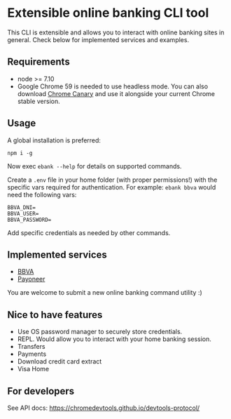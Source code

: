 # Extensible online banking CLI tool

This CLI is extensible and allows you to interact with online banking sites in general.
Check below for implemented services and examples.

## Requirements
- node >= 7.10
- Google Chrome 59 is needed to use headless mode. You can also download [Chrome Canary](https://www.google.com/chrome/browser/canary.html) and use it alongside your current Chrome stable version.

## Usage
A global installation is preferred:
```
npm i -g
```

Now exec `ebank --help` for details on supported commands.

Create a `.env` file in your home folder (with proper permissions!) with the specific vars required for authentication. For example: `ebank bbva` would need the following vars:
```
BBVA_DNI=
BBVA_USER=
BBVA_PASSWORD=
```
Add specific credentials as needed by other commands.

## Implemented services
- [BBVA](https://www.bbvafrances.com.ar/)
- [Payoneer](https://www.payoneer.com)

You are welcome to submit a new online banking command utility :)

## Nice to have features
- Use OS password manager to securely store credentials.
- REPL. Would allow you to interact with your home banking session.
- Transfers
- Payments
- Download credit card extract
- Visa Home

## For developers
See API docs: https://chromedevtools.github.io/devtools-protocol/
